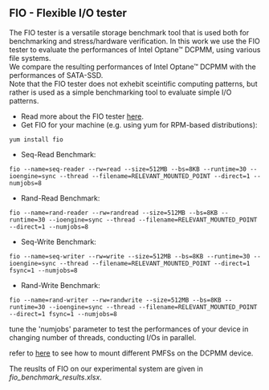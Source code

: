 ## FIO - Flexible I/O tester
The FIO tester is a versatile storage benchmark tool that is used both for benchmarking and stress/hardware verification.
In this work we use the FIO tester to evaluate the performances of Intel Optane™ DCPMM, using various file systems. \
We compare the resulting performances of Intel Optane™ DCPMM with the performances of SATA-SSD. \
Note that the FIO tester does not exhebit sceintific computing patterns, but rather is used as a simple benchmarking tool to evaluate simple I/O patterns.
- Read more about the FIO tester [here](https://fio.readthedocs.io/en/latest/fio_doc.html).
- Get FIO for your machine (e.g. using yum for RPM-based distributions):
```
yum install fio
```
- Seq-Read Benchmark:
```
fio --name=seq-reader --rw=read --size=512MB --bs=8KB --runtime=30 --ioengine=sync --thread --filename=RELEVANT_MOUNTED_POINT --direct=1 --numjobs=8
```
- Rand-Read Benchmark:
```
fio --name=rand-reader --rw=randread --size=512MB --bs=8KB --runtime=30 --ioengine=sync --thread --filename=RELEVANT_MOUNTED_POINT --direct=1 --numjobs=8
```
- Seq-Write Benchmark:
```
fio --name=seq-writer --rw=write --size=512MB --bs=8KB --runtime=30 --ioengine=sync --thread --filename=RELEVANT_MOUNTED_POINT --direct=1 fsync=1 --numjobs=8
```
- Rand-Write Benchmark:
```
fio --name=rand-writer --rw=randwrite --size=512MB --bs=8KB --runtime=30 --ioengine=sync --thread --filename=RELEVANT_MOUNTED_POINT --direct=1 fsync=1 --numjobs=8
```
tune the 'numjobs' parameter to test the performances of your device in changing number of threads, conducting I/Os in parallel. 

refer to [here](https://github.com/Scientific-Computing-Lab-NRCN/StoringStorage/blob/main/NVRAM_Persistent_Memory_FSs/README.md#L34) to see how to mount different PMFSs on the DCPMM device.

The reuslts of FIO on our experimental system are given in *fio_benchmark_results.xlsx*.
